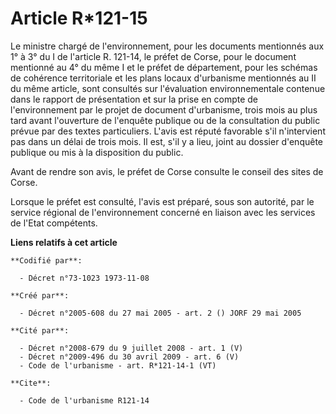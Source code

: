 # Article R*121-15

Le ministre chargé de l'environnement, pour les documents mentionnés aux 1° à 3° du I de l'article R. 121-14, le préfet de
Corse, pour le document mentionné au 4° du même I et le préfet de département, pour les schémas de cohérence territoriale et
les plans locaux d'urbanisme mentionnés au II du même article, sont consultés sur l'évaluation environnementale contenue dans
le rapport de présentation et sur la prise en compte de l'environnement par le projet de document d'urbanisme, trois mois au
plus tard avant l'ouverture de l'enquête publique ou de la consultation du public prévue par des textes particuliers. L'avis
est réputé favorable s'il n'intervient pas dans un délai de trois mois. Il est, s'il y a lieu, joint au dossier d'enquête
publique ou mis à la disposition du public.

Avant de rendre son avis, le préfet de Corse consulte le conseil des sites de Corse.

Lorsque le préfet est consulté, l'avis est préparé, sous son autorité, par le service régional de l'environnement concerné en
liaison avec les services de l'Etat compétents.

**Liens relatifs à cet article**

	**Codifié par**:

	  - Décret n°73-1023 1973-11-08

	**Créé par**:

	  - Décret n°2005-608 du 27 mai 2005 - art. 2 () JORF 29 mai 2005

	**Cité par**:

	  - Décret n°2008-679 du 9 juillet 2008 - art. 1 (V)
	  - Décret n°2009-496 du 30 avril 2009 - art. 6 (V)
	  - Code de l'urbanisme - art. R*121-14-1 (VT)

	**Cite**:

	  - Code de l'urbanisme R121-14
